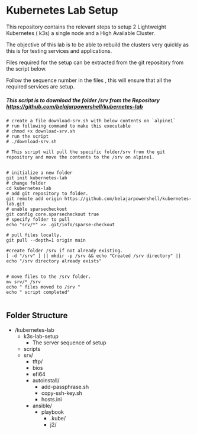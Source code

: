 # Kubernetes Lab Setup

This repository contains the relevant steps to setup 2  Lightweight Kubernetes ( k3s) a single node and a High Available Cluster.

The objective of this lab is to be able to rebuild the clusters very quickly as this is for testing services and applications. 

Files required for the setup can be extracted from the git repository from the script below.

Follow the sequence number in the files , this will ensure that all the required services are setup.

#####  This script is to download the folder /srv from the Repository https://github.com/belajarpowershell/kubernetes-lab

```
# create a file download-srv.sh with below contents on `alpine1`
# run following command to make this executable
# chmod +x download-srv.sh
# run the script
# ./download-srv.sh 

# This script will pull the specific folder/srv from the git repository and move the contents to the /srv on alpine1.


# initialize a new folder
git init kubernetes-lab
# change folder
cd kubernetes-lab
# add git repository to folder. 
git remote add origin https://github.com/belajarpowershell/kubernetes-lab.git
# enable sparsecheckout
git config core.sparsecheckout true
# specify folder to pull
echo "srv/*" >> .git/info/sparse-checkout

# pull files locally.
git pull --depth=1 origin main

#create folder /srv if not already existing.
[ -d "/srv" ] || mkdir -p /srv && echo "Created /srv directory" || echo "/srv directory already exists"


# move files to the /srv folder.
mv srv/* /srv
echo " files moved to /srv " 
echo " script completed"


```

## Folder Structure

- /kubernetes-lab
    - k3s-lab-setup
      - The server sequence of setup
  - scripts
  - srv/
      - tftp/
      - bios
      - efi64
    - autoinstall/
      - add-passphrase.sh
      - copy-ssh-key.sh
      - hosts.ini
    - ansible/
      - playbook
        - .kube/
        - j2/


```
